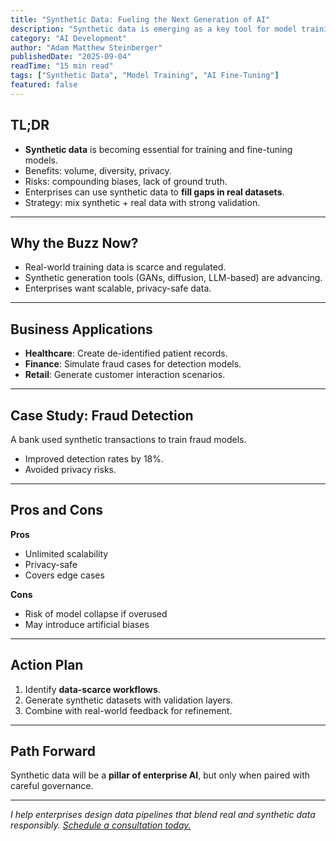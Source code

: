 ```yaml
---
title: "Synthetic Data: Fueling the Next Generation of AI"
description: "Synthetic data is emerging as a key tool for model training and fine-tuning. Learn the benefits, risks, and best practices for enterprises."
category: "AI Development"
author: "Adam Matthew Steinberger"
publishedDate: "2025-09-04"
readTime: "15 min read"
tags: ["Synthetic Data", "Model Training", "AI Fine-Tuning"]
featured: false
---
```


## TL;DR
- **Synthetic data** is becoming essential for training and fine-tuning models.  
- Benefits: volume, diversity, privacy.  
- Risks: compounding biases, lack of ground truth.  
- Enterprises can use synthetic data to **fill gaps in real datasets**.  
- Strategy: mix synthetic + real data with strong validation.  

---

## Why the Buzz Now?

- Real-world training data is scarce and regulated.  
- Synthetic generation tools (GANs, diffusion, LLM-based) are advancing.  
- Enterprises want scalable, privacy-safe data.  

---

## Business Applications

- **Healthcare**: Create de-identified patient records.  
- **Finance**: Simulate fraud cases for detection models.  
- **Retail**: Generate customer interaction scenarios.  

---

## Case Study: Fraud Detection

A bank used synthetic transactions to train fraud models.  
- Improved detection rates by 18%.  
- Avoided privacy risks.  

---

## Pros and Cons

**Pros**  
- Unlimited scalability  
- Privacy-safe  
- Covers edge cases  

**Cons**  
- Risk of model collapse if overused  
- May introduce artificial biases  

---

## Action Plan

1. Identify **data-scarce workflows**.  
2. Generate synthetic datasets with validation layers.  
3. Combine with real-world feedback for refinement.  

---

## Path Forward

Synthetic data will be a **pillar of enterprise AI**, but only when paired with careful governance.  

---

*I help enterprises design data pipelines that blend real and synthetic data responsibly. [Schedule a consultation today.](/services/ai-consulting)*
